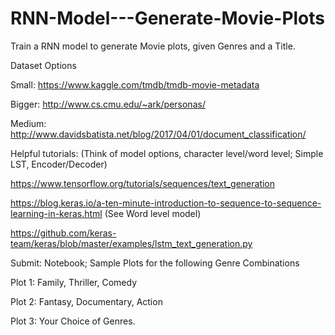 # RNN-Model---Generate-Movie-Plots
Train a RNN model to generate Movie plots, given Genres and a Title.

Dataset Options

Small: https://www.kaggle.com/tmdb/tmdb-movie-metadata

Bigger: http://www.cs.cmu.edu/~ark/personas/

Medium: http://www.davidsbatista.net/blog/2017/04/01/document_classification/

Helpful tutorials: (Think of model options, character level/word level; Simple LST, Encoder/Decoder)

https://www.tensorflow.org/tutorials/sequences/text_generation

https://blog.keras.io/a-ten-minute-introduction-to-sequence-to-sequence-learning-in-keras.html (See Word level model)

https://github.com/keras-team/keras/blob/master/examples/lstm_text_generation.py

Submit: Notebook;  Sample Plots for the following Genre Combinations

Plot 1: Family, Thriller, Comedy

Plot 2: Fantasy, Documentary, Action

Plot 3: Your Choice of Genres.
